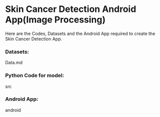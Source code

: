 # Skin Cancer Detection Android App(Image Processing)
Here are the Codes, Datasets and the Android App required to create the Skin Cancer Detection App.

### Datasets:
  Data.md
### Python Code for model:
  src

### Android App:
  android

